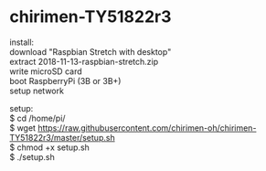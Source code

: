 # chirimen-TY51822r3

install:</br>
download "Raspbian Stretch with desktop"</br>
extract 2018-11-13-raspbian-stretch.zip</br>
write microSD card</br>
boot RaspberryPi (3B or 3B+)</br>
setup network</br>

setup:</br>
$ cd /home/pi/</br>
$ wget https://raw.githubusercontent.com/chirimen-oh/chirimen-TY51822r3/master/setup.sh</br>
$ chmod +x setup.sh</br>
$ ./setup.sh</br>

